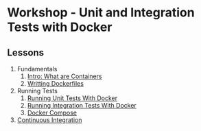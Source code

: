 # Workshop - Unit and Integration Tests with Docker

## Lessons
1. Fundamentals
    1. [Intro: What are Containers](1-1-What-Are-Containers.md)
    1. [Writting Dockerfiles](1-2-Writting-Dockerfiles.md)
1. Running Tests
    1. [Running Unit Tests With Docker](2-1-Run-Unit-Tests-inDocker.md)
    1. [Running Integration Tests With Docker](2-2-Run-Integration-Tests-inDocker.md)
    1. [Docker Compose](2-3-Use-Docker-Compose.md)
1. [Continuous Integration](3-1-Continuous-Integration.md)

	

